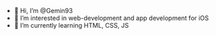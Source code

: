 - 👋 Hi, I’m @Gemin93
- 👀 I’m interested in web-development and app development for iOS
- 🌱 I’m currently learning HTML, CSS, JS


<!---
Gemin93/Gemin93 is a ✨ special ✨ repository because its `README.md` (this file) appears on your GitHub profile.
You can click the Preview link to take a look at your changes.
--->
